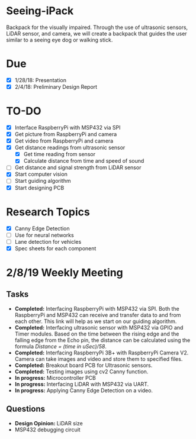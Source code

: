 # Seeing-iPack
Backpack for the visually impaired. Through the use of ultrasonic sensors, LiDAR sensor, and camera, we will create a backpack that guides the user similar to a seeing eye dog or walking stick.

# Due
- [x] 1/28/18: Presentation 
- [x] 2/4/18: Preliminary Design Report

# TO-DO
- [x] Interface RaspberryPi with MSP432 via SPI
- [x] Get picture from RaspberryPi and camera
- [x] Get video from RaspberryPi and camera
- [x] Get distance readings from ultrasonic sensor
	- [x] Get time reading from sensor
	- [x] Calculate distance from time and speed of sound
- [ ] Get distance and signal strength from LiDAR sensor
- [x] Start computer vision
- [ ] Start guiding algorithm
- [x] Start designing PCB

# Research Topics
- [x] Canny Edge Detection
- [ ] Use for neural networks
- [ ] Lane detection for vehicles
- [x] Spec sheets for each component

# 2/8/19 Weekly Meeting
## Tasks
- **Completed:** Interfacing RaspberryPi with MSP432 via SPI. Both the RaspberryPi and MSP432 can receive and transfer data to and from each other. This link will help as we start on our guiding algorithm.
- **Completed:** Interfacing ultrasonic sensor with MSP432 via GPIO and Timer modules. Based on the time between the rising edge and the falling edge from the Echo pin, the distance can be calculated using the formula *Distance = (time in uSec)/58*.
- **Completed:** Interfacing RaspberryPi 3B+ with RaspberryPi Camera V2. Camera can take images and video and store them to specified files.
- **Completed:** Breakout board PCB for Ultrasonic sensors.
- **Completed:** Testing images using cv2 Canny function.
- **In progress:** Microcontroller PCB
- **In progress:** Interfacing LiDAR with MSP432 via UART.
- **In progress:** Applying Canny Edge Detection on a video.

## Questions
- **Design Opinion:** LiDAR size
- MSP432 debugging circuit
